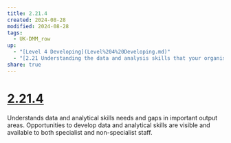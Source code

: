 ```yaml
---
title: 2.21.4
created: 2024-08-28
modified: 2024-08-28
tags:
  - UK-DMM_row
up:
  - "[Level 4 Developing](Level%204%20Developing.md)"
  - "[2.21 Understanding the data and analysis skills that your organisation needs](2.21%20Understanding%20the%20data%20and%20analysis%20skills%20that%20your%20organisation%20needs.md)"
share: true
---
```

# [2.21.4](2.21.4.md)

Understands data and analytical skills needs and gaps in important output areas. Opportunities to develop data and analytical skills are visible and available to both specialist and non-specialist staff.

